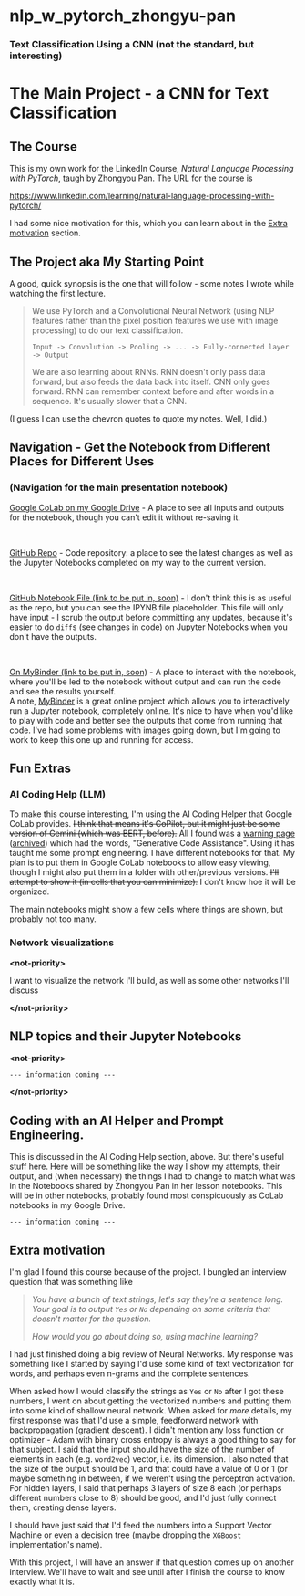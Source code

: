 # nlp_w_pytorch_zhongyu-pan

### Text Classification Using a CNN (not the standard, but interesting)

# The Main Project - a CNN for Text Classification

## The Course

This is my own work for the LinkedIn Course,
_Natural Language Processing with PyTorch_,
taugh by Zhongyou Pan. The URL for the course is

https://www.linkedin.com/learning/natural-language-processing-with-pytorch/

I had some nice motivation for this, which you can learn about in the
[Extra motivation](#Extra-motivation) section.

## The Project aka My Starting Point

A good, quick synopsis is the one that will follow - some notes I wrote
while watching the first lecture.

> We use PyTorch and a Convolutional Neural Network (using NLP features
> rather than the pixel position features we use with image processing) to 
> do our text classification.
>
> `Input -> Convolution -> Pooling -> ... -> Fully-connected layer -> Output`
>
> 
> We are also learning about RNNs. RNN doesn't only pass data forward, but also
> feeds the data back into itself. CNN only goes forward. RNN can remember
> context before and after words in a sequence. It's usually slower that a CNN.


(I guess I can use the chevron quotes to quote my notes. Well, I did.)

## Navigation - Get the Notebook from Different Places for Different Uses

### (Navigation for the main presentation notebook)

[Google CoLab on my Google Drive](https://colab.research.google.com/drive/1PKkdbNcqUfV0sHCosWZf3JdF6F3kGoj7?usp=sharing) - 
A place to see all inputs 
and outputs for the notebook, though you can't edit it without re-saving it.

<br/>

[GitHub Repo](https://github.com/bballdave025/nlp_w_pytorch_zhongyu-pan) - 
Code repository: a place to see the latest changes as well as the Jupyter 
Notebooks completed on my way to the current version.

<br/>

[GitHub Notebook File (link to be put in, soon)](#) - I don't think this
is as useful as the repo, but you can see the IPYNB file placeholder. 
This file will only have input - I scrub the output before committing
any updates, because it's easier to do `diff`s (see changes in code)
on Jupyter Notebooks when you don't have the outputs.

<br/>

[On MyBinder (link to be put in, soon)](#) - A place to interact with 
the notebook, where you'll be led to the notebook without output and can
run the code and see the results yourself.<br/>
A note, [MyBinder](https://mybinder.org) is a great online project 
which allows you to interactively run a Jupyter notebook, completely 
online. It's nice to have when you'd like to play with code and better 
see the outputs that come from running that code. I've had some 
problems with images going down, but I'm going to work to keep 
this one up and running for access.

## Fun Extras

### AI Coding Help (LLM)

To make this course interesting, I'm using the AI Coding
Helper that Google CoLab provides. <strike>I think that means
it's CoPilot, but it might just be some version of
Gemini (which was BERT, before).</strike> All I found
was a 
[warning page](https://support.google.com/legal/answer/13505487) 
([archived](https://web.archive.org/web/20240824034012/https://support.google.com/legal/answer/13505487))
which had the words, "Generative Code Assistance".
Using it has taught me some 
prompt engineering. I have different notebooks for that. My plan
is to put them in Google CoLab notebooks to allow easy viewing,
though I might also put them in a folder with other/previous
versions. <strike>I'll attempt to show it (in cells
that you can minimize).</strike> I don't know hoe it will
be organized.

The main notebooks might show a few cells where things are
shown, but probably not too many.

### Network visualizations

<b>&lt;not-priority&gt;</b>

I want to visualize the network I'll build, as well as
some other networks I'll discuss

<b>&lt;/not-priority&gt;</b>

## NLP topics and their Jupyter Notebooks

<b>&lt;not-priority&gt;</b>

` --- information coming --- `

<b>&lt;/not-priority&gt;</b>


## Coding with an AI Helper and Prompt Engineering.

This is discussed in the AI Coding Help section, above.
But there's useful stuff here.
Here will be something like the way I show my attempts,
their output, and (when necessary) the things I had
to change to match what was in the Notebooks shared by
Zhongyou Pan in her lesson notebooks.
This will be in other notebooks, probably found
most conspicuously as CoLab notebooks in my
Google Drive.

` --- information coming --- `


## Extra motivation

I'm glad I found this course because of the project. I bungled
an interview question that was something like

> <i>You have a bunch of text strings, let's say they're a</i>
> <i>sentence long. Your goal is to output `Yes` or `No`</i>
> <i>depending on some criteria that doesn't matter for the</i>
> <i>question.</i>
>
> <i>How would you go about doing so, using machine learning?</i>

I had just finished doing a big review of Neural Networks.
My response was something like
I started by saying I'd use some kind of text vectorization
for words, and perhaps even n-grams and the complete
sentences.

When asked how I would classify the strings as `Yes` or `No`
after I got these numbers,
I went on about getting the vectorized numbers and putting
them into some kind of shallow neural network. When asked
for _more_ details, my first response was that I'd use a simple,
feedforward network with backpropagation (gradient descent).
I didn't mention any loss function or optimizer - Adam with 
binary cross entropy is always a good thing to say for that
subject. I said that the input should have the
size of the number of elements in each (e.g. `word2vec`)
vector, i.e. its dimension. I also noted that the size of the
output should be 1, and that could have a value of 0 or 1
(or maybe something in between, if we weren't using the 
perceptron activation. For hidden layers, I said that
perhaps 3 layers of size 8 each (or perhaps different numbers
close to 8) should be good, and I'd just fully connect them, 
creating dense layers.

I should have just said that I'd feed the numbers into a 
Support Vector Machine or even a decision tree (maybe dropping
the `XGBoost` implementation's name).

With this project, I will have an answer if that question
comes up on another interview. We'll have to wait and see
until after I finish the course to know exactly what it is.
